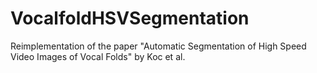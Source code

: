 # VocalfoldHSVSegmentation
Reimplementation of the paper "Automatic Segmentation of High Speed Video Images of Vocal Folds" by Koc et al.
